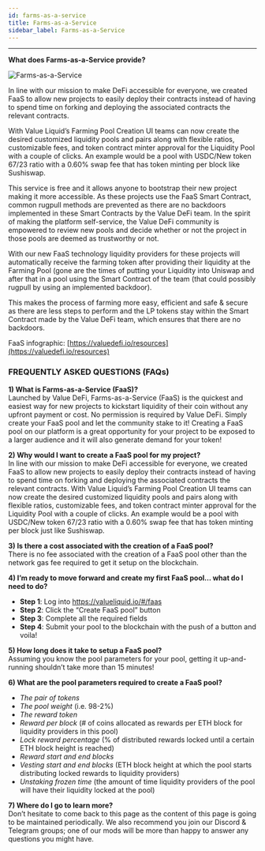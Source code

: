 ```yaml
---
id: farms-as-a-service
title: Farms-as-a-Service
sidebar_label: Farms-as-a-Service
---
```


---

**What does Farms-as-a-Service provide?**

![Farms-as-a-Service](../img/faas.png)

In line with our mission to make DeFi accessible for everyone, we created FaaS to allow new projects to easily deploy their contracts instead of having to spend time on forking and deploying the associated contracts the relevant contracts.  
  
With Value Liquid’s Farming Pool Creation UI  teams can now create the desired customized liquidity pools and pairs along with flexible ratios, customizable fees, and token contract minter approval for the Liquidity Pool with a couple of clicks. An example would be a pool with USDC/New token 67/23 ratio with a 0.60% swap fee that has token minting per block like Sushiswap.

This service is free and it allows anyone to bootstrap their new project making it more accessible. As these projects use the FaaS Smart Contract, common rugpull methods are prevented as there are no backdoors implemented in these Smart Contracts by the Value DeFi team. In the spirit of making the platform self-service, the Value DeFi community is empowered to review new pools and decide whether or not the project in those pools are deemed as trustworthy or not.

With our new FaaS technology liquidity providers for these projects will automatically receive the farming token after providing their liquidity at the Farming Pool \(gone are the times of putting your Liquidity into Uniswap and after that in a pool using the Smart Contract of the team \(that could possibly rugpull by using an implemented backdoor\).

This makes the process of farming more easy, efficient and safe & secure as there are less steps to perform and the LP tokens stay within the Smart Contract made by the Value DeFi team, which ensures that there are no backdoors.

FaaS infographic: [https://valuedefi.io/resources](https://valuedefi.io/resources)

### FREQUENTLY ASKED QUESTIONS \(FAQs\)

**1\) What is Farms-as-a-Service \(FaaS\)?**  
Launched by Value DeFi, Farms-as-a-Service \(FaaS\) is the quickest and easiest way for new projects to kickstart liquidity of their coin without any upfront payment or cost. No permission is required by Value DeFi. Simply create your FaaS pool and let the community stake to it! Creating a FaaS pool on our platform is a great opportunity for your project to be exposed to a larger audience and it will also generate demand for your token!

**2\) Why would I want to create a FaaS pool for my project?**  
In line with our mission to make DeFi accessible for everyone, we created FaaS to allow new projects to easily deploy their contracts instead of having to spend time on forking and deploying the associated contracts the relevant contracts. With Value Liquid’s Farming Pool Creation UI teams can now create the desired customized liquidity pools and pairs along with flexible ratios, customizable fees, and token contract minter approval for the Liquidity Pool with a couple of clicks. An example would be a pool with USDC/New token 67/23 ratio with a 0.60% swap fee that has token minting per block just like Sushiswap.

**3\) Is there a cost associated with the creation of a FaaS pool?**  
There is no fee associated with the creation of a FaaS pool other than the network gas fee required to get it setup on the blockchain.

**4) I’m ready to move forward and create my first FaaS pool… what do I need to do?**

- **Step 1**: Log into https://valueliquid.io/#/faas
- **Step 2**: Click the “Create FaaS pool” button
- **Step 3**: Complete all the required fields
- **Step 4**: Submit your pool to the blockchain with the push of a button and voila!

**5\) How long does it take to setup a FaaS pool?**  
 Assuming you know the pool parameters for your pool, getting it up-and-running shouldn’t take more than 15 minutes!

**6\) What are the pool parameters required to create a FaaS pool?**  
- _The pair of tokens_  
- _The pool weight_ \(i.e. 98-2%\)  
- _The reward token_  
- _Reward per block_ \(\# of coins allocated as rewards per ETH block for liquidity providers in this pool\)  
- _Lock reward percentage_ \(% of distributed rewards locked until a certain ETH block height is reached\)  
- _Reward start and end blocks_  
- _Vesting start and end blocks_ \(ETH block height at which the pool starts distributing locked rewards to liquidity providers\)  
- _Unstaking frozen time_ \(the amount of time liquidity providers of the pool will have their liquidity locked at the pool\)

**7\) Where do I go to learn more?**  
Don’t hesitate to come back to this page as the content of this page is going to be maintained periodically. We also recommend you join our Discord & Telegram groups; one of our mods will be more than happy to answer any questions you might have.

